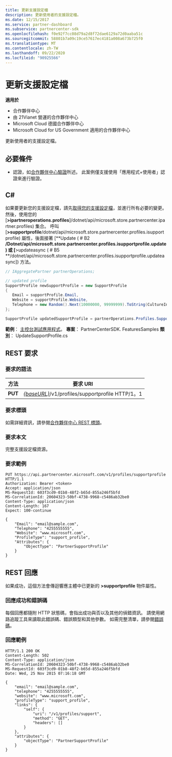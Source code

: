 ```yaml
---
title: 更新支援設定檔
description: 更新使用者的支援設定檔。
ms.date: 12/15/2017
ms.service: partner-dashboard
ms.subservice: partnercenter-sdk
ms.openlocfilehash: f0e92f7cc08d79a2d8f72dae6129a72d0aaba51c
ms.sourcegitcommit: 58801b7a09c19ce57617ec4181a008a673b725f0
ms.translationtype: MT
ms.contentlocale: zh-TW
ms.lasthandoff: 09/22/2020
ms.locfileid: "90925566"
---
```

# <a name="update-support-profile"></a>更新支援設定檔

**適用於**

- 合作夥伴中心
- 由 21Vianet 營運的合作夥伴中心
- Microsoft Cloud 德國合作夥伴中心
- Microsoft Cloud for US Government 適用的合作夥伴中心

更新使用者的支援設定檔。

## <a name="prerequisites"></a>必要條件

- 認證，如[合作夥伴中心驗證](partner-center-authentication.md)所述。 此案例僅支援使用「應用程式+使用者」認證來進行驗證。

## <a name="c"></a>C\#

如果要更新您的支援設定檔，請先[取得您的支援設定檔](get-support-profile.md)，並進行所有必要的變更。 然後，使用您的 [**>ipartneroperations.profiles**]/dotnet/api/microsoft.store.partnercenter.ipartner.profiles) 集合。 呼叫 [**>supportprofile**/dotnet/api/microsoft.store.partnercenter.profiles.isupportprofile) 屬性，後面接著 [**Update ( # B2 **/Dotnet/api/microsoft.store.partnercenter.profiles.isupportprofile.update) 或 [**>updateasync ( # B5 **/dotnet/api/microsoft.store.partnercenter.profiles.isupportprofile.updateasync]) 方法。

``` csharp
// IAggregatePartner partnerOperations;

// updated profile
SupportProfile newSupportProfile = new SupportProfile
{
   Email = supportProfile.Email,
   Website = supportProfile.Website,
   Telephone = new Random().Next(10000000, 99999999).ToString(CultureInfo.InvariantCulture)
};

SupportProfile updatedSupportProfile = partnerOperations.Profiles.SupportProfile.Update(newSupportProfile);
```

**範例**： [主控台測試應用程式](console-test-app.md)。 **專案**： PartnerCenterSDK. FeaturesSamples **類別**： UpdateSupportProfile.cs

## <a name="rest-request"></a>REST 要求

### <a name="request-syntax"></a>要求的語法

| 方法  | 要求 URI                                                                     |
|---------|---------------------------------------------------------------------------------|
| **PUT** | [*{baseURL}*](partner-center-rest-urls.md)/v1/profiles/supportprofile HTTP/1。1 |

### <a name="request-headers"></a>要求標頭

如需詳細資訊，請參閱[合作夥伴中心 REST 標頭](headers.md)。

### <a name="request-body"></a>要求本文

完整支援設定檔資源。

### <a name="request-example"></a>要求範例

```http
PUT https://api.partnercenter.microsoft.com/v1/profiles/supportprofile HTTP/1.1
Authorization: Bearer <token>
Accept: application/json
MS-RequestId: 603f3cd9-01b8-48f2-b65d-855a246f5bfd
MS-CorrelationId: 20604323-50bf-4738-9968-c5486ab32be0
Content-Type: application/json
Content-Length: 167
Expect: 100-continue

{
    "Email": "email@sample.com",
    "Telephone": "4255555555",
    "Website": "www.microsoft.com",
    "ProfileType": "support_profile",
    "Attributes": {
        "ObjectType": "PartnerSupportProfile"
    }
}
```

## <a name="rest-response"></a>REST 回應

如果成功，這個方法會傳迴響應主體中已更新的 **>supportprofile** 物件屬性。

### <a name="response-success-and-error-codes"></a>回應成功和錯誤碼

每個回應都隨附 HTTP 狀態碼，會指出成功與否以及其他的偵錯資訊。 請使用網路追蹤工具來讀取此錯誤碼、錯誤類型和其他參數。 如需完整清單，請參閱[錯誤碼](error-codes.md)。

### <a name="response-example"></a>回應範例

```http
HTTP/1.1 200 OK
Content-Length: 502
Content-Type: application/json
MS-CorrelationId: 20604323-50bf-4738-9968-c5486ab32be0
MS-RequestId: 603f3cd9-01b8-48f2-b65d-855a246f5bfd
Date: Wed, 25 Nov 2015 07:16:18 GMT

{
    "email": "email@sample.com",
    "telephone": "4255555555",
    "website": "www.microsoft.com",
    "profileType": "support_profile",
    "links": {
        "self": {
            "uri": "/v1/profiles/support",
            "method": "GET",
            "headers": []
        }
    },
    "attributes": {
        "objectType": "PartnerSupportProfile"
    }
}
```
